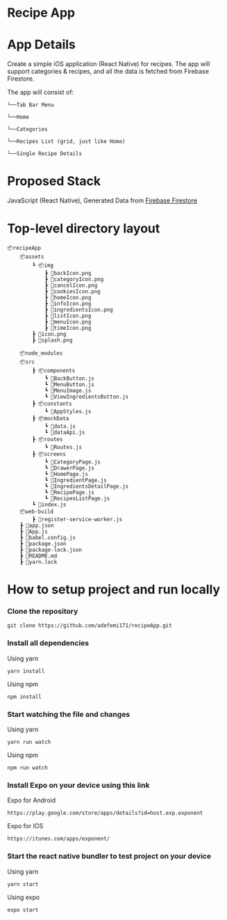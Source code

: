 # Recipe App



# App Details

Create a simple iOS application (React Native) for recipes. The app will support categories & recipes, and all the data is fetched from Firebase Firestore.

The app will consist of:

    └──Tab Bar Menu

    └──Home

    └──Categories

    └──Recipes List (grid, just like Home)

    └──Single Recipe Details


# Proposed Stack

JavaScript (React Native), Generated Data from [Firebase Firestore](https://www.instamobile.io/wp-content/uploads/2019/10/dataArrays.js)


# Top-level directory layout

    📦recipeApp
        📦assets
            ┗ 📦img
                ┣ 📜backIcon.png
                ┣ 📜categoryIcon.png
                ┣ 📜cancelIcon.png
                ┣ 📜cookiesIcon.png
                ┣ 📜homeIcon.png
                ┣ 📜infoIcon.png
                ┣ 📜ingredientsIcon.png
                ┣ 📜listIcon.png
                ┣ 📜menuIcon.png
                ┣ 📜timeIcon.png
            ┣ 📜icon.png
            ┣ 📜splash.png

        📦node_modules
        📦src
            ┣ 📦components
                ┗ 📜BackButton.js
                ┗ 📜MenuButton.js
                ┗ 📜MenuImage.js
                ┗ 📜ViewIngredientsButton.js
            ┣ 📦constants
                ┗ 📜AppStyles.js
            ┣ 📦mockData
                ┗ 📜data.js
                ┗ 📜dataApi.js
            ┣ 📦routes
                ┗ 📜Routes.js
            ┣ 📦screens
                ┗ 📜CategoryPage.js
                ┗ 📜DrawerPage.js
                ┗ 📜HomePage.js
                ┗ 📜IngredientPage.js
                ┗ 📜IngredientsDetailPage.js
                ┗ 📜RecipePage.js
                ┗ 📜RecipesListPage.js
            ┗ 📜index.js
        📦web-build
            ┣ 📜register-service-worker.js
        ┣ 📜app.json
        ┣ 📜App.js
        ┣ 📜babel.config.js
        ┣ 📜package.json
        ┣ 📜package-lock.json
        ┣ 📜README.md
        ┣ 📜yarn.lock


# How to setup project and run locally

### Clone the repository 

```
git clone https://github.com/adefemi171/recipeApp.git
```

### Install all dependencies

Using yarn

```
yarn install
```

Using npm

```
npm install
```

### Start watching the file and changes

Using yarn

```
yarn run watch
```

Using npm

```
npm run watch
```

### Install Expo on your device using this link

Expo for Android

```
https://play.google.com/store/apps/details?id=host.exp.exponent
```

Expo for IOS

```
https://itunes.com/apps/exponent/
```
### Start the react native bundler to test project on your device

Using yarn

```
yarn start
```

Using expo

```
expo start
```            





